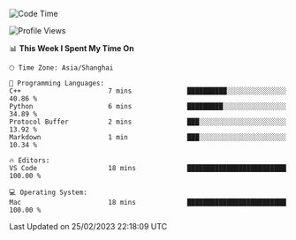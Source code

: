 <!--START_SECTION:waka-->
![Code Time](http://img.shields.io/badge/Code%20Time-455%20hrs%2041%20mins-blue)

![Profile Views](http://img.shields.io/badge/Profile%20Views-0-blue)

📊 **This Week I Spent My Time On** 

```text
🕑︎ Time Zone: Asia/Shanghai

💬 Programming Languages: 
C++                      7 mins              ██████████░░░░░░░░░░░░░░░   40.86 % 
Python                   6 mins              █████████░░░░░░░░░░░░░░░░   34.89 % 
Protocol Buffer          2 mins              ███░░░░░░░░░░░░░░░░░░░░░░   13.92 % 
Markdown                 1 min               ███░░░░░░░░░░░░░░░░░░░░░░   10.34 % 

🔥 Editors: 
VS Code                  18 mins             █████████████████████████   100.00 % 

💻 Operating System: 
Mac                      18 mins             █████████████████████████   100.00 % 
```


 Last Updated on 25/02/2023 22:18:09 UTC
<!--END_SECTION:waka-->
